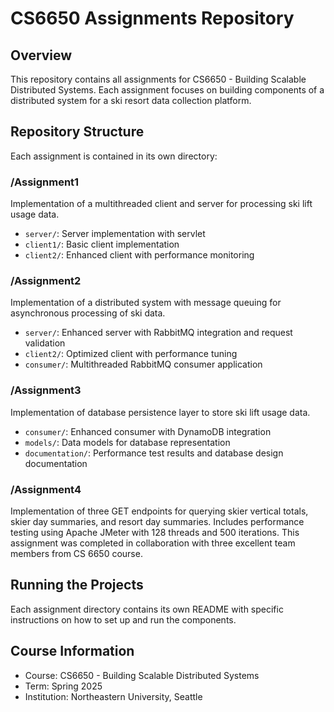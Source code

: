 # CS6650 Assignments Repository

## Overview
This repository contains all assignments for CS6650 - Building Scalable Distributed Systems. Each assignment focuses on building components of a distributed system for a ski resort data collection platform.

## Repository Structure
Each assignment is contained in its own directory:

### /Assignment1
Implementation of a multithreaded client and server for processing ski lift usage data.
- `server/`: Server implementation with servlet
- `client1/`: Basic client implementation
- `client2/`: Enhanced client with performance monitoring

### /Assignment2
Implementation of a distributed system with message queuing for asynchronous processing of ski data.
* `server/`: Enhanced server with RabbitMQ integration and request validation
* `client2/`: Optimized client with performance tuning
* `consumer/`: Multithreaded RabbitMQ consumer application

### /Assignment3
Implementation of database persistence layer to store ski lift usage data.
* `consumer/`: Enhanced consumer with DynamoDB integration
* `models/`: Data models for database representation
* `documentation/`: Performance test results and database design documentation

### /Assignment4
Implementation of three GET endpoints for querying skier vertical totals, skier day summaries, and resort day summaries.
Includes performance testing using Apache JMeter with 128 threads and 500 iterations.
This assignment was completed in collaboration with three excellent team members from CS 6650 course.

## Running the Projects
Each assignment directory contains its own README with specific instructions on how to set up and run the components.

## Course Information
- Course: CS6650 - Building Scalable Distributed Systems
- Term: Spring 2025
- Institution: Northeastern University, Seattle
